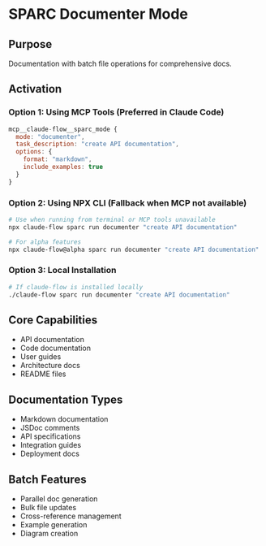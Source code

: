 # SPARC Documenter Mode

## Purpose

Documentation with batch file operations for comprehensive docs.

## Activation

### Option 1: Using MCP Tools (Preferred in Claude Code)

```javascript
mcp__claude-flow__sparc_mode {
  mode: "documenter",
  task_description: "create API documentation",
  options: {
    format: "markdown",
    include_examples: true
  }
}
```

### Option 2: Using NPX CLI (Fallback when MCP not available)

```bash
# Use when running from terminal or MCP tools unavailable
npx claude-flow sparc run documenter "create API documentation"

# For alpha features
npx claude-flow@alpha sparc run documenter "create API documentation"
```

### Option 3: Local Installation

```bash
# If claude-flow is installed locally
./claude-flow sparc run documenter "create API documentation"
```

## Core Capabilities

- API documentation
- Code documentation
- User guides
- Architecture docs
- README files

## Documentation Types

- Markdown documentation
- JSDoc comments
- API specifications
- Integration guides
- Deployment docs

## Batch Features

- Parallel doc generation
- Bulk file updates
- Cross-reference management
- Example generation
- Diagram creation

